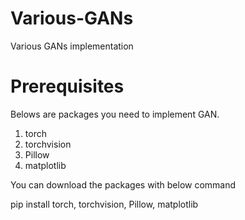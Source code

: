 # Various-GANs
Various GANs implementation

# Prerequisites
Belows are packages you need to implement GAN.
1. torch 
2. torchvision 
3. Pillow 
4. matplotlib

You can download the packages with below command

pip install torch, torchvision, Pillow, matplotlib

